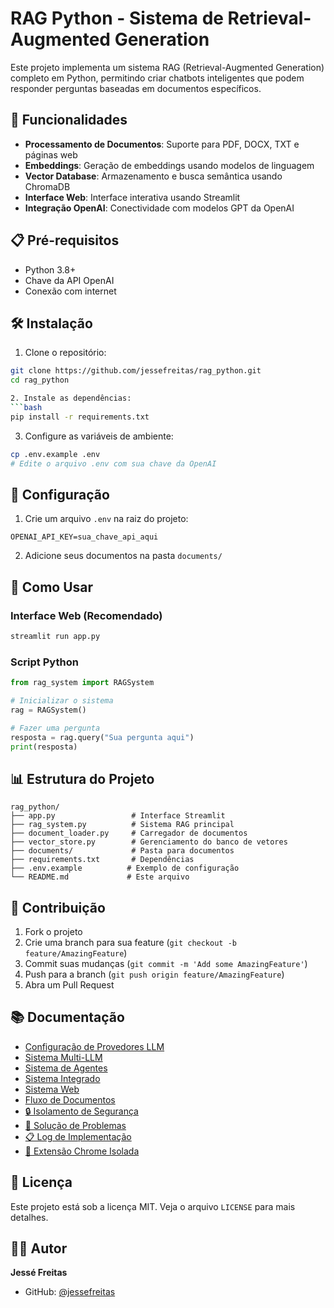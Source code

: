 # RAG Python - Sistema de Retrieval-Augmented Generation

Este projeto implementa um sistema RAG (Retrieval-Augmented Generation) completo em Python, permitindo criar chatbots inteligentes que podem responder perguntas baseadas em documentos específicos.

## 🚀 Funcionalidades

- **Processamento de Documentos**: Suporte para PDF, DOCX, TXT e páginas web
- **Embeddings**: Geração de embeddings usando modelos de linguagem
- **Vector Database**: Armazenamento e busca semântica usando ChromaDB
- **Interface Web**: Interface interativa usando Streamlit
- **Integração OpenAI**: Conectividade com modelos GPT da OpenAI

## 📋 Pré-requisitos

- Python 3.8+
- Chave da API OpenAI
- Conexão com internet

## 🛠️ Instalação

1. Clone o repositório:
```bash
git clone https://github.com/jessefreitas/rag_python.git
cd rag_python

2. Instale as dependências:
```bash
pip install -r requirements.txt
```

3. Configure as variáveis de ambiente:
```bash
cp .env.example .env
# Edite o arquivo .env com sua chave da OpenAI
```

## 🔧 Configuração

1. Crie um arquivo `.env` na raiz do projeto:
```
OPENAI_API_KEY=sua_chave_api_aqui
```

2. Adicione seus documentos na pasta `documents/`

## 🎯 Como Usar

### Interface Web (Recomendado)
```bash
streamlit run app.py
```

### Script Python
```python
from rag_system import RAGSystem

# Inicializar o sistema
rag = RAGSystem()

# Fazer uma pergunta
resposta = rag.query("Sua pergunta aqui")
print(resposta)
```

## 📊 Estrutura do Projeto

```
rag_python/
├── app.py                 # Interface Streamlit
├── rag_system.py          # Sistema RAG principal
├── document_loader.py     # Carregador de documentos
├── vector_store.py        # Gerenciamento do banco de vetores
├── documents/             # Pasta para documentos
├── requirements.txt       # Dependências
├── .env.example          # Exemplo de configuração
└── README.md             # Este arquivo
```

## 🤝 Contribuição

1. Fork o projeto
2. Crie uma branch para sua feature (`git checkout -b feature/AmazingFeature`)
3. Commit suas mudanças (`git commit -m 'Add some AmazingFeature'`)
4. Push para a branch (`git push origin feature/AmazingFeature`)
5. Abra um Pull Request

## 📚 Documentação

- [Configuração de Provedores LLM](PROVIDERS_SETUP.md)
- [Sistema Multi-LLM](MULTI_LLM_FEATURE.md)
- [Sistema de Agentes](README_AGENTS.md)
- [Sistema Integrado](README_INTEGRATED.md)
- [Sistema Web](README_WEB_SYSTEM.md)
- [Fluxo de Documentos](FLUXO_DOCUMENTOS.md)
- [🔒 Isolamento de Segurança](SECURITY_ISOLATION.md)
- [🔧 Solução de Problemas](TROUBLESHOOTING.md)
- [📋 Log de Implementação](IMPLEMENTATION_LOG.md)
- [🔌 Extensão Chrome Isolada](CHROME_EXTENSION_ISOLATED.md)

## 📝 Licença

Este projeto está sob a licença MIT. Veja o arquivo `LICENSE` para mais detalhes.

## 👨‍💻 Autor

**Jessé Freitas**
- GitHub: [@jessefreitas](https://github.com/jessefreitas) 
